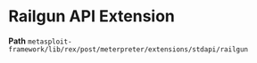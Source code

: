 # Railgun API Extension

**Path**
`metasploit-framework/lib/rex/post/meterpreter/extensions/stdapi/railgun`